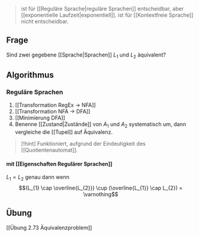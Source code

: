 > ist für [[Reguläre Sprache|reguläre Sprachen]] entscheidbar, aber [[exponentielle Laufzeit|exponentiell]].
> ist für [[Kontextfreie Sprache]] nicht entscheidbar.

## Frage
Sind zwei gegebene [[Sprache|Sprachen]] $L_{1}$ und $L_{2}$ äquivalent?

## Algorithmus
### Reguläre Sprachen
1. [[Transformation RegEx -> NFA]]
2. [[Transformation NFA -> DFA]]
3. [[Minimierung DFA]]
4. Benenne [[Zustand|Zustände]] von $A_{1}$ und $A_{2}$ systematisch um, dann vergleiche die [[Tupel]] auf Äquivalenz.

> [!hint] Funktioniert, aufgrund der Eindeutigkeit des [[Quotientenautomat]].

#### mit [[Eigenschaften Regulärer Sprachen]]
$L_{1} = L_{2}$ genau dann wenn
$$(L_{1} \cap \overline{L_{2}}) \cup (\overline{L_{1}} \cap L_{2}) = \varnothing$$

## Übung
[[Übung 2.73 Äquivalenzproblem]]